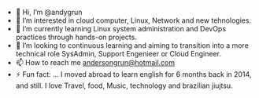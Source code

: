- 👋 Hi, I’m @andygrun
- 👀 I’m interested in cloud computer, Linux, Network and new tehnologies. 
- 🌱 I’m currently learning Linux system administration and DevOps practices through hands-on projects. 
- 💞️ I’m looking to continuous learning and aiming to transition into a more technical role SysAdmin, Support Engenieer or Cloud Engineer.
- 📫 How to reach me andersongrun@hotmail.com 
- ⚡ Fun fact: ...
I moved abroad to learn english for 6 months back in 2014, and still. I love Travel, food, Music, technology and brazilian jiujtsu.
<!---
andygrun/andygrun is a ✨ special ✨ repository because its `README.md` (this file) appears on your GitHub profile.
You can click the Preview link to take a look at your changes.
--->
